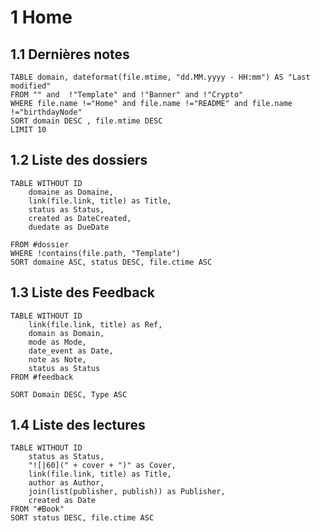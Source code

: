 

# 1	Home



## 1.1	Dernières notes

```dataview
TABLE domain, dateformat(file.mtime, "dd.MM.yyyy - HH:mm") AS "Last modified"
FROM "" and  !"Template" and !"Banner" and !"Crypto"
WHERE file.name !="Home" and file.name !="README" and file.name !="birthdayNode"
SORT domain DESC , file.mtime DESC
LIMIT 10
```


## 1.2	Liste des dossiers

```dataview
TABLE WITHOUT ID
	domaine as Domaine,
	link(file.link, title) as Title,
	status as Status,
	created as DateCreated,
	duedate as DueDate
	
FROM #dossier
WHERE !contains(file.path, "Template") 
SORT domaine ASC, status DESC, file.ctime ASC
```



## 1.3	Liste des Feedback

```dataview
TABLE WITHOUT ID
	link(file.link, title) as Ref,
	domain as Domain,
	mode as Mode,
	date_event as Date,
	note as Note,
	status as Status
FROM #feedback

SORT Domain DESC, Type ASC
```


## 1.4	Liste des lectures

```dataview
TABLE WITHOUT ID
	status as Status,
	"![|60](" + cover + ")" as Cover,
	link(file.link, title) as Title,
	author as Author,
	join(list(publisher, publish)) as Publisher,
	created as Date
FROM "#Book"
SORT status DESC, file.ctime ASC
```